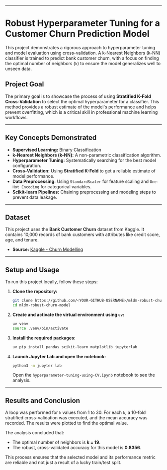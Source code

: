 

-----

# Robust Hyperparameter Tuning for a Customer Churn Prediction Model

This project demonstrates a rigorous approach to hyperparameter tuning and model evaluation using cross-validation. A k-Nearest Neighbors (k-NN) classifier is trained to predict bank customer churn, with a focus on finding the optimal number of neighbors (`k`) to ensure the model generalizes well to unseen data.

## Project Goal

The primary goal is to showcase the process of using **Stratified K-Fold Cross-Validation** to select the optimal hyperparameter for a classifier. This method provides a robust estimate of the model's performance and helps prevent overfitting, which is a critical skill in professional machine learning workflows.

-----

## Key Concepts Demonstrated

  * **Supervised Learning:** Binary Classification
  * **k-Nearest Neighbors (k-NN):** A non-parametric classification algorithm.
  * **Hyperparameter Tuning:** Systematically searching for the best model configuration.
  * **Cross-Validation:** Using **Stratified K-Fold** to get a reliable estimate of model performance.
  * **Data Preprocessing:** Using `StandardScaler` for feature scaling and `One-Hot Encoding` for categorical variables.
  * **Scikit-learn Pipelines:** Chaining preprocessing and modeling steps to prevent data leakage.

-----

## Dataset

This project uses the **Bank Customer Churn** dataset from Kaggle. It contains 10,000 records of bank customers with attributes like credit score, age, and tenure.

  * **Source:** [Kaggle - Churn Modelling](https://www.kaggle.com/datasets/shrutimechlearn/churn-modelling)

-----

## Setup and Usage

To run this project locally, follow these steps:

1.  **Clone the repository:**

    ```bash
    git clone https://github.com/<YOUR-GITHUB-USERNAME>/mldm-robust-churn-model.git
    cd mldm-robust-churn-model
    ```

2.  **Create and activate the virtual environment using `uv`:**

    ```bash
    uv venv
    source .venv/bin/activate
    ```

3.  **Install the required packages:**

    ```bash
    uv pip install pandas scikit-learn matplotlib jupyterlab
    ```

4.  **Launch Jupyter Lab and open the notebook:**

    ```bash
    python3 -m jupyter lab
    ```

    Open the `hyperparameter-tuning-using-CV.ipynb` notebook to see the analysis.

-----

## Results and Conclusion

A loop was performed for `k` values from 1 to 30. For each `k`, a 10-fold stratified cross-validation was executed, and the mean accuracy was recorded. The results were plotted to find the optimal value.

The analysis concluded that:

  * The optimal number of neighbors is **k = 19**.
  * The robust, cross-validated accuracy for this model is **0.8356**.

This process ensures that the selected model and its performance metric are reliable and not just a result of a lucky train/test split.
